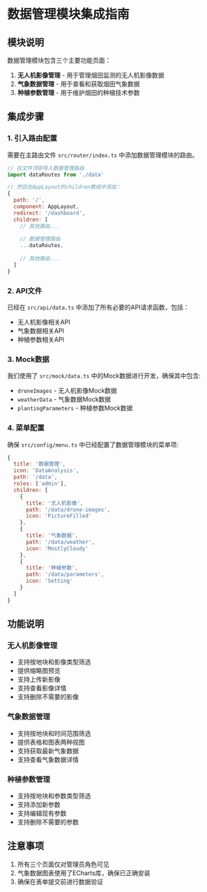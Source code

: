 # 数据管理模块集成指南

## 模块说明

数据管理模块包含三个主要功能页面：

1. **无人机影像管理** - 用于管理烟田监测的无人机影像数据
2. **气象数据管理** - 用于查看和获取烟田气象数据
3. **种植参数管理** - 用于维护烟田的种植技术参数

## 集成步骤

### 1. 引入路由配置

需要在主路由文件 `src/router/index.ts` 中添加数据管理模块的路由。

```javascript
// 在文件顶部导入数据管理路由
import dataRoutes from './data'

// 然后在AppLayout的children数组中添加：
{
  path: '/',
  component: AppLayout,
  redirect: '/dashboard',
  children: [
    // 其他路由...
    
    // 数据管理路由
    ...dataRoutes,
    
    // 其他路由...
  ]
}
```

### 2. API文件

已经在 `src/api/data.ts` 中添加了所有必要的API请求函数，包括：

- 无人机影像相关API
- 气象数据相关API
- 种植参数相关API

### 3. Mock数据

我们使用了 `src/mock/data.ts` 中的Mock数据进行开发，确保其中包含:
- `droneImages` - 无人机影像Mock数据
- `weatherData` - 气象数据Mock数据
- `plantingParameters` - 种植参数Mock数据

### 4. 菜单配置

确保 `src/config/menu.ts` 中已经配置了数据管理模块的菜单项:

```javascript
{
  title: '数据管理',
  icon: 'DataAnalysis',
  path: '/data',
  roles: ['admin'],
  children: [
    {
      title: '无人机影像',
      path: '/data/drone-images',
      icon: 'PictureFilled'
    },
    {
      title: '气象数据',
      path: '/data/weather',
      icon: 'MostlyCloudy'
    },
    {
      title: '种植参数',
      path: '/data/parameters',
      icon: 'Setting'
    }
  ]
}
```

## 功能说明

### 无人机影像管理

- 支持按地块和影像类型筛选
- 提供缩略图预览
- 支持上传新影像
- 支持查看影像详情
- 支持删除不需要的影像

### 气象数据管理

- 支持按地块和时间范围筛选
- 提供表格和图表两种视图
- 支持获取最新气象数据
- 支持查看气象数据详情

### 种植参数管理

- 支持按地块和参数类型筛选
- 支持添加新参数
- 支持编辑现有参数
- 支持删除不需要的参数

## 注意事项

1. 所有三个页面仅对管理员角色可见
2. 气象数据图表使用了ECharts库，确保已正确安装
3. 确保在表单提交前进行数据验证 